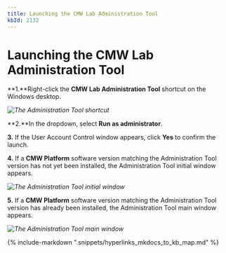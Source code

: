 ```yaml
---
title: Launching the CMW Lab Administration Tool
kbId: 2132
---
```



# Launching the CMW Lab Administration Tool

**1.**Right-click the **CMW Lab Administration Tool** shortcut on the Windows desktop.

_![The Administration Tool shortcut](https://kb.cmwlab.com/assets/img_64241708477c9.png)_

**2.**In the dropdown, select **Run as administrator**.

**3.** If the User Account Control window appears, click **Yes** to confirm the launch.

**4.** If a **CMW Platform** software version matching the Administration Tool version has not yet been installed, the Administration Tool initial window appears.

_![The Administration Tool initial window](https://kb.cmwlab.com/assets/img_6424046c0456a.png)_

**5.** If a **CMW Platform** software version matching the Administration Tool version has already been installed, the Administration Tool main window appears.

_![The Administration Tool main window](https://kb.cmwlab.com/assets/img_64240810230f9.png)_

{% include-markdown ".snippets/hyperlinks_mkdocs_to_kb_map.md" %}
